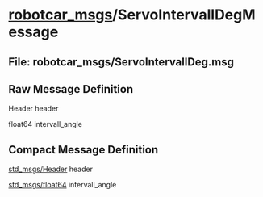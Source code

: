 # [robotcar_msgs](../README.md)/ServoIntervallDegMessage #

## File: robotcar_msgs/ServoIntervallDeg.msg
## Raw Message Definition

Header header  
  
float64 intervall_angle  


## Compact Message Definition

[std_msgs/Header](http://docs.ros.org/en/melodic/api/std_msgs/html/msg/Header.html) header  
  
[std_msgs/float64](http://docs.ros.org/en/melodic/api/std_msgs/html/msg/Float64.html) intervall_angle  
